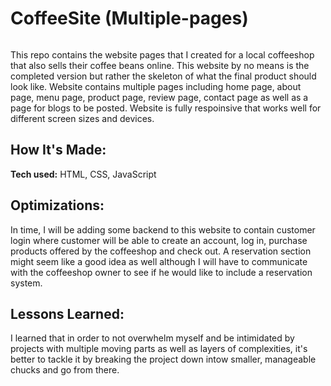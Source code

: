 # CoffeeSite (Multiple-pages)

<img src="" /></a>

This repo contains the website pages that I created for a local coffeeshop that also sells their coffee beans online. This website by no means is the completed version but rather the skeleton of what the final product should look like. Website contains multiple pages including home page, about page, menu page, product page, review page, contact page as well as a page for blogs to be posted. Website is fully respoinsive that works well for different screen sizes and devices. 

## How It's Made: 

**Tech used:** HTML, CSS, JavaScript

## Optimizations: 

In time, I will be adding some backend to this website to contain customer login where customer will be able to create an account, log in, purchase products offered by the coffeeshop and check out. A reservation section might seem like a good idea as well although I will have to communicate with the coffeeshop owner to see if he would like to include a reservation system. 

## Lessons Learned:

I learned that in order to not overwhelm myself and be intimidated by projects with multiple moving parts as well as layers of complexities, it's better to tackle it by breaking the project down intow smaller, manageable chucks and go from there. 

